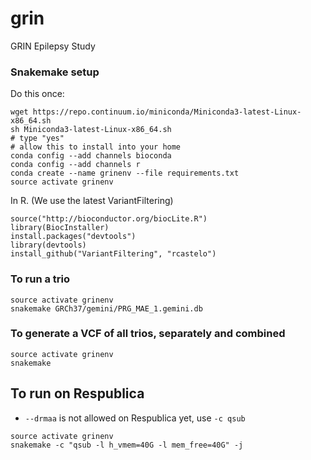 # grin
GRIN Epilepsy Study

### Snakemake setup
Do this once:
```
wget https://repo.continuum.io/miniconda/Miniconda3-latest-Linux-x86_64.sh
sh Miniconda3-latest-Linux-x86_64.sh
# type "yes"
# allow this to install into your home
conda config --add channels bioconda
conda config --add channels r
conda create --name grinenv --file requirements.txt
source activate grinenv
```

In R. (We use the latest VariantFiltering)
```
source("http://bioconductor.org/biocLite.R")
library(BiocInstaller)
install.packages("devtools")
library(devtools)
install_github("VariantFiltering", "rcastelo")
```

### To run a trio
```
source activate grinenv
snakemake GRCh37/gemini/PRG_MAE_1.gemini.db
```

### To generate a VCF of all trios, separately and combined
```
source activate grinenv
snakemake
```


## To run on Respublica
- `--drmaa` is not allowed on Respublica yet, use `-c qsub`
```
source activate grinenv
snakemake -c "qsub -l h_vmem=40G -l mem_free=40G" -j 
```
